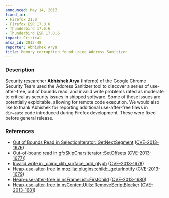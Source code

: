 ```yaml
---
announced: May 14, 2013
fixed_in:
- Firefox 21.0
- Firefox ESR 17.0.6
- Thunderbird 17.0.6
- Thunderbird ESR 17.0.6
impact: Critical
mfsa_id: 2013-48
reporter: Abhishek Arya
title: Memory corruption found using Address Sanitizer
---
```


<h3>Description</h3>

<p>Security researcher <strong>Abhishek Arya</strong> (Inferno) of the Google
Chrome Security Team used the Address Sanitizer tool to discover a series of
use-after-free, out of bounds read, and invalid write problems rated as moderate
to critical as security issues in shipped software. Some of these issues are
potentially exploitable, allowing for remote code execution. We would also like
to thank Abhishek for reporting additional use-after-free flaws in
<code>dir=auto</code> code introduced during Firefox development. These were
fixed before general release.</p>


<h3>References</h3>

<ul>
  <li><a href="https://bugzilla.mozilla.org/show_bug.cgi?id=818454">
       Out of Bounds Read in SelectionIterator::GetNextSegment</a> (<a href="http://cve.mitre.org/cgi-bin/cvename.cgi?name=CVE-2013-1676" class="ex-ref">CVE-2013-1676</a>)</li>
  <li><a href="https://bugzilla.mozilla.org/show_bug.cgi?id=826163">
      Out-of-bound read in gfxSkipCharsIterator::SetOffsets</a> (<a href="http://cve.mitre.org/cgi-bin/cvename.cgi?name=CVE-2013-1677)" class="ex-ref">CVE-2013-1677)</a>)</li>
  <li><a href="https://bugzilla.mozilla.org/show_bug.cgi?id=839745">
      Invalid write in _cairo_xlib_surface_add_glyph</a> (<a href="http://cve.mitre.org/cgi-bin/cvename.cgi?name=CVE-2013-1678" class="ex-ref">CVE-2013-1678</a>)</li>
  <li><a href="https://bugzilla.mozilla.org/show_bug.cgi?id=848237">
       Heap-use-after-free in mozilla::plugins::child::_geturlnotify</a> (<a href="http://cve.mitre.org/cgi-bin/cvename.cgi?name=CVE-2013-1679" class="ex-ref">CVE-2013-1679</a>)</li>
  <li><a href="https://bugzilla.mozilla.org/show_bug.cgi?id=850931">
      Heap-use-after-free in nsFrameList::FirstChild</a> (<a href="http://cve.mitre.org/cgi-bin/cvename.cgi?name=CVE-2013-1680" class="ex-ref">CVE-2013-1680</a>)</li>
  <li><a href="https://bugzilla.mozilla.org/show_bug.cgi?id=851781">
      Heap-use-after-free in nsContentUtils::RemoveScriptBlocker</a> (<a href="http://cve.mitre.org/cgi-bin/cvename.cgi?name=CVE-2013-1681" class="ex-ref">CVE-2013-1681</a>)</li>

</ul>



